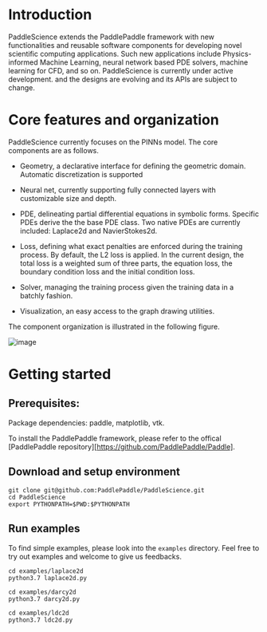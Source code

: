 # Introduction
PaddleScience extends the PaddlePaddle framework with new functionalities and reusable
software components for developing novel scientific computing applications. Such new
applications include Physics-informed Machine Learning, neural network based PDE solvers,
machine learning for CFD, and so on. PaddleScience is currently under active development.
and the designs are evolving and its APIs are subject to change.  

# Core features and organization

PaddleScience currently focuses on the PINNs model. The core components are as follows.

- Geometry, a declarative interface for defining the geometric domain. Automatic
    discretization is supported 

- Neural net, currently supporting fully connected layers with customizable size and depth.

- PDE, delineating partial differential equations in symbolic forms. Specific PDEs derive the
    the base PDE class. Two native PDEs are currently included: Laplace2d and NavierStokes2d. 

- Loss, defining what exact penalties are enforced during the training process. By default,
    the L2 loss is applied. In the current design, the total loss is a weighted sum of
    three parts, the equation loss, the boundary condition loss and the initial condition loss.

- Solver, managing the training process given the training data in a batchly fashion.

- Visualization, an easy access to the graph drawing utilities. 

The component organization is illustrated in the following figure. 

![image](https://user-images.githubusercontent.com/3903722/142380670-32d49736-aa4a-4e42-ae66-22a8320a235d.png)


# Getting started

## Prerequisites: 

Package dependencies: paddle, matplotlib, vtk. 

To install the PaddlePaddle framework, please refer to the offical [PaddlePaddle repository][https://github.com/PaddlePaddle/Paddle].

## Download and setup environment

```
git clone git@github.com:PaddlePaddle/PaddleScience.git
cd PaddleScience
export PYTHONPATH=$PWD:$PYTHONPATH
```

## Run examples

To find simple examples, please look into the `examples` directory. Feel free to
try out examples and welcome to give us feedbacks. 

```
cd examples/laplace2d
python3.7 laplace2d.py

cd examples/darcy2d
python3.7 darcy2d.py

cd examples/ldc2d
python3.7 ldc2d.py
```
